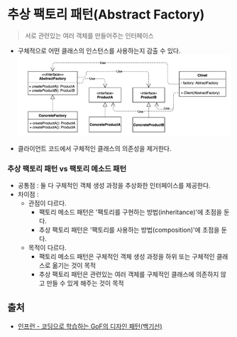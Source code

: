 # 추상 팩토리 패턴(Abstract Factory)
> 서로 관련있는 여러 객체를 만들어주는 인터페이스

- 구체적으로 어떤 클래스의 인스턴스를 사용하는지 감출 수 있다.
![abstract_factory.png](img/abstract_factory.png)

  
- 클라이언트 코드에서 구체적인 클래스의 의존성을 제거한다.

### 추상 팩토리 패턴 vs 팩토리 메소드 패턴
- 공통점 : 둘 다 구체적인 객체 생성 과정을 추상화한 인터페이스를 제공한다.
- 차이점 :
  - 관점이 다르다.
    - 팩토리 메소드 패턴은 '팩토리를 구현하는 방법(inheritance)'에 초점을 둔다.
    - 추상 팩토리 패턴은 '팩토리를 사용하는 방법(composition)'에 초점을 둔다.
  - 목적이 다르다.
    - 팩토리 메소드 패턴은 구체적인 객체 생성 과정을 하위 또는 구체적인 클래스로 옮기는 것이 목적
    - 추상 팩토리 패턴은 관련있는 여러 객체를 구체적인 클래스에 의존하지 않고 만들 수 있게 해주는 것이 목적


## 출처
- [인프런 - 코딩으로 학습하는 GoF의 디자인 패턴(백기선)](https://www.inflearn.com/course/%EB%94%94%EC%9E%90%EC%9D%B8-%ED%8C%A8%ED%84%B4/)
